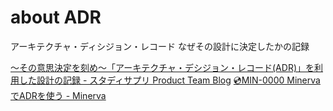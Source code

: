 # about ADR
アーキテクチャ・ディシジョン・レコード
なぜその設計に決定したかの記録

[〜その意思決定を刻め〜「アーキテクチャ・デシジョン・レコード(ADR)」を利用した設計の記録 - スタディサプリ Product Team Blog](https://blog.studysapuri.jp/entry/architecture_decision_records)
[💿MIN-0000 MinervaでADRを使う - Minerva](https://minerva.mamansoft.net/%F0%9F%92%BFADR/%F0%9F%92%BFMIN-0000+Minerva%E3%81%A7ADR%E3%82%92%E4%BD%BF%E3%81%86)